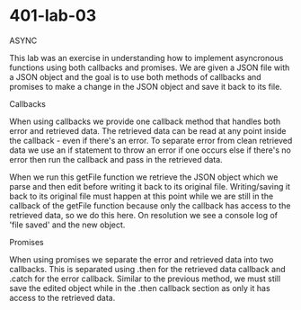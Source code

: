 # 401-lab-03

ASYNC

This lab was an exercise in understanding how to implement asyncronous functions using both callbacks and promises.
We are given a JSON file with a JSON object and the goal is to use both methods of callbacks and promises to make a change in the JSON object and save it back to its file.

Callbacks

When using callbacks we provide one callback method that handles both error and retrieved data. The retrieved data can be read at any point inside the callback - even if there's an error. To separate error from clean retrieved data we use an if statement to throw an error if one occurs else if there's no error then run the callback and pass in the retrieved data.

When we run this getFile function we retrieve the JSON object which we parse and then edit before writing it back to its original file. Writing/saving it back to its original file must happen at this point while we are still in the callback of the getFile function because only the callback has access to the retrieved data, so we do this here. On resolution we see a console log of 'file saved' and the new object.

Promises

When using promises we separate the error and retrieved data into two callbacks. This is separated using .then for the retrieved data callback and .catch for the error callback. Similar to the previous method, we must still save the edited object while in the .then callback section as only it has access to the retrieved data.